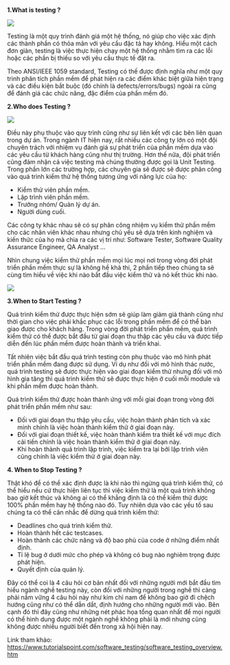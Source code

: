 **1.What is testing ?**

![](https://images.viblo.asia/8ebf99dd-70a7-454c-9a2f-318282a40db6.jpg)

Testing là một quy trình đánh giá một hệ thống, nó giúp cho việc xác định các thành phần có thỏa mãn với yêu cầu đặc tả hay không. Hiểu một cách đơn giản, testing là việc thực hiện chạy một hệ thống nhằm tìm ra các lỗi hoặc các phần bị thiếu so với yêu cầu thực tế đặt ra.

Theo ANSI/IEEE 1059 standard, Testing có thế được định nghĩa như một quy trình phân tích phần mềm để phát hiện ra các điểm khác biệt giữa hiện trạng và các điều kiện bắt buộc (đó chính là defects/errors/bugs) ngoài ra cũng để đánh giá các chức năng, đặc điểm của phần mềm đó.

**2.Who does Testing ?**

![](https://images.viblo.asia/a144a1d5-d396-47c5-afea-be9159f79671.jpg)

Điều này phụ thuộc vào quy trình cũng như sự liên kết với các bên liên quan trong dự án. Trong ngành IT hiện nay, rất nhiều các công ty lớn có một đội chuyên trách với nhiệm vụ đánh giá sự phát triển của phần mềm dựa vào các yêu cầu từ khách hàng cũng như thị trường. Hơn thế nữa, đội phát triển cũng đảm nhận cả việc testing mà chúng thường được gọi là Unit Testing. Trong phần lớn các trường hợp, các chuyên gia sẽ được sẽ được phân công vào quá trình kiểm thử hệ thống tương ứng với năng lực của họ:

- Kiểm thử viên phần mềm.
- Lập trình viên phần mềm.
- Trưởng nhóm/ Quản lý dự án.
- Người dùng cuối.

Các công ty khác nhau sẽ có sự phân công nhiệm vụ kiểm thử phần mềm cho các nhân viên khác nhau nhưng chủ yếu sẽ dựa trên kinh nghiệm và kiến thức của họ mà chia ra các vị trí như: Software Tester, Software Quality Assurance Engineer, QA Analyst ...

Nhìn chung việc kiểm thử phần mềm mọi lúc mọi nơi trong vòng đời phát triển phần mềm thực sự là không hề khả thi, 2 phần tiếp theo chúng ta sẽ cùng tìm hiểu về việc khi nào bắt đầu việc kiểm thử và nó kết thúc khi nào.

![](https://images.viblo.asia/52c1bba5-7c69-43e1-8832-e2061b377bb6.png)

**3.When to Start Testing ?**

Quá trình kiểm thử được thực hiện sớm sẽ giúp làm giảm giá thành cũng như thời gian cho việc phải khắc phục các lỗi trong phần mềm để có thể bàn giao được cho khách hàng. Trong vòng đời phát triển phần mềm, quá trình kiểm thử có thể được bắt đầu từ giai đoạn thu thập các yêu cầu và được tiếp diễn đến lúc phần mềm được hoàn thành và triển khai.

Tất nhiên việc bắt đầu quá trình testing còn phụ thuộc vào mô hình phát triển phần mềm đang được sử dụng. Ví dụ như đối với mô hình thác nước, quá trình testing sẽ được thực hiện vào giai đoạn kiểm thử nhưng đối với mô hình gia tăng thì quá trình kiểm thử sẽ được thực hiện ở cuối mỗi module và khi phần mềm được hoàn thành.

Quá trình kiểm thử được hoàn thành ứng với mỗi giai đoạn trong vòng đời phát triển phần mềm như sau:

- Đối với giai đoạn thu thập yêu cầu, việc hoàn thành phân tích và xác minh chính là việc hoàn thành kiểm thử ở giai đoạn này. 
- Đối với giai đoạn thiết kế, việc hoàn thành kiểm tra thiết kế với mục đích cải tiến chính là việc hoàn thành kiểm thử ở giai đoạn này.
- Khi hoàn thành quá trình lập trình, việc kiểm tra lại bởi lập trình viên cũng chính là việc kiểm thử ở giai đoạn này.

**4. When to Stop Testing ?**

Thật khó để có thể xác định được là khi nào thì ngừng quá trình kiểm thử, có thể hiểu nếu cứ thực hiện liên tục thì việc kiểm thử là một quá trình không bao giờ kết thúc và không ai có thể khẳng định là có thể kiểm thử được 100% phần mềm hay hệ thống nào đó. Tuy nhiên dựa vào các yếu tố sau chúng ta có thể cân nhắc để dừng quá trình kiểm thử:

- Deadlines cho quá trình kiểm thử.
- Hoàn thành hết các testcases.
- Hoàn thành các chức năng và độ bao phủ của code ở những điểm nhất định.
- Tỉ lệ bug ở dưới mức cho phép và không có bug nào nghiêm trọng được phát hiện.
- Quyết định của quản lý.

Đây có thể coi là 4 câu hỏi cơ bản nhất đối với những người mới bắt đầu tìm hiểu ngành nghề testing này, còn đối với những người trong nghề thì càng phải nắm vững 4 câu hỏi này như kim chỉ nam để không bao giờ đi chệch hướng cũng như có thể dẫn dắt, định hướng cho những người mới vào. Bên cạnh đó thì đây cũng như những nét phác họa tổng quan nhất để mọi người có thể hình dung được một ngành nghề không phải là mới nhưng cũng không được nhiều người biết đến trong xã hội hiện nay.

Link tham khảo:
https://www.tutorialspoint.com/software_testing/software_testing_overview.htm